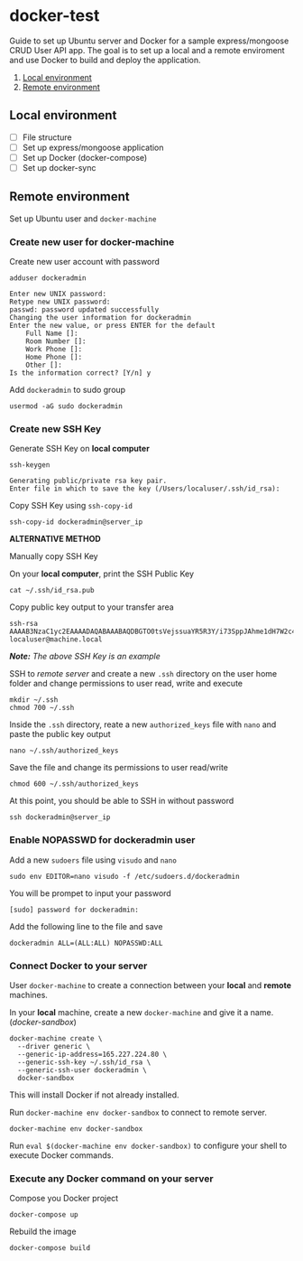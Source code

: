 # docker-test

Guide to set up Ubuntu server and Docker for a sample express/mongoose CRUD User API app. The goal is to set up a local and a remote enviroment and use Docker to build and deploy the application.

1. [Local environment](#local)
1. [Remote environment](#remote)

## <a name="local"></a>Local environment

- [ ] File structure
- [ ] Set up express/mongoose application
- [ ] Set up Docker (docker-compose)
- [ ] Set up docker-sync

## <a name="remote"></a>Remote environment

Set up Ubuntu user and `docker-machine`

### Create new user for docker-machine

Create new user account with password
```
adduser dockeradmin
```

```
Enter new UNIX password: 
Retype new UNIX password: 
passwd: password updated successfully
Changing the user information for dockeradmin
Enter the new value, or press ENTER for the default
	Full Name []: 
	Room Number []: 
	Work Phone []: 
	Home Phone []: 
	Other []: 
Is the information correct? [Y/n] y
```

Add `dockeradmin` to sudo group
```
usermod -aG sudo dockeradmin
```

### Create new SSH Key

Generate SSH Key on **local computer**
```
ssh-keygen
```

```
Generating public/private rsa key pair.
Enter file in which to save the key (/Users/localuser/.ssh/id_rsa):
```

Copy SSH Key using `ssh-copy-id`

```
ssh-copy-id dockeradmin@server_ip
```

**ALTERNATIVE METHOD**

Manually copy SSH Key

On your **local computer**, print the SSH Public Key
```
cat ~/.ssh/id_rsa.pub
```

Copy public key output to your transfer area
```
ssh-rsa AAAAB3NzaC1yc2EAAAADAQABAAABAQDBGTO0tsVejssuaYR5R3Y/i73SppJAhme1dH7W2c47d4gOqB4izP0+fRLfvbz/tnXFz4iOP/H6eCV05hqUhF+KYRxt9Y8tVMrpDZR2l75o6+xSbUOMu6xN+uVF0T9XzKcxmzTmnV7Na5up3QM3DoSRYX/EP3utr2+zAqpJIfKPLdA74w7g56oYWI9blpnpzxkEd3edVJOivUkpZ4JoenWManvIaSdMTJXMy3MtlQhva+j9CgguyVbUkdzK9KKEuah+pFZvaugtebsU+bllPTB0nlXGIJk98Ie9ZtxuY3nCKneB+KjKiXrAvXUPCI9mWkYS/1rggpFmu3HbXBnWSUdf localuser@machine.local
```
_**Note:** The above SSH Key is an example_

SSH to *remote server* and create a new `.ssh` directory on the user home folder and change permissions to user read, write and execute
```
mkdir ~/.ssh
chmod 700 ~/.ssh
```

Inside the `.ssh` directory, reate a new `authorized_keys` file with `nano` and paste the public key output
```
nano ~/.ssh/authorized_keys
```

Save the file and change its permissions to user read/write
```
chmod 600 ~/.ssh/authorized_keys
```

At this point, you should be able to SSH in without password
```
ssh dockeradmin@server_ip
```

### Enable NOPASSWD for dockeradmin user
Add a new `sudoers` file using `visudo` and `nano`
```
sudo env EDITOR=nano visudo -f /etc/sudoers.d/dockeradmin
```
You will be prompet to input your password
```
[sudo] password for dockeradmin: 
```

Add the following line to the file and save
```
dockeradmin ALL=(ALL:ALL) NOPASSWD:ALL
```

### Connect Docker to your server
User `docker-machine` to create a connection between your **local** and **remote** machines.

In your **local** machine, create a new `docker-machine` and give it a name. (*docker-sandbox*)
```
docker-machine create \
  --driver generic \
  --generic-ip-address=165.227.224.80 \
  --generic-ssh-key ~/.ssh/id_rsa \
  --generic-ssh-user dockeradmin \
  docker-sandbox
```

This will install Docker if not already installed.

Run `docker-machine env docker-sandbox` to connect to remote server.
```
docker-machine env docker-sandbox
```

Run `eval $(docker-machine env docker-sandbox)` to configure your shell to execute Docker commands.

### Execute any Docker command on your server
Compose you Docker project
```
docker-compose up
```

Rebuild the image
```
docker-compose build
```